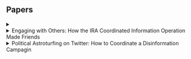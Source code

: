 ## Papers

<details>
  <summary></summary>
  [Link]()
  
  ##### 
  
</details>

<details>
  <summary>Engaging with Others: How the IRA Coordinated Information Operation Made Friends</summary>
  [Link](https://misinforeview.hks.harvard.edu/wp-content/uploads/2020/04/FORMATTED_article_PatrickDarren.pdf)
  
  ##### 
  
  ##### Findings
  
  External accounts in information operations were central to every stage of the IO's operation, from introudcton to growth and finally to a stage in which amplification of external accounts wa as an important IRA goal. "This research supports Starbird et al's (2019) observation regarding the importance of considering
"the role of online crowds (unwitting and otherwise) in spreading disinformation and political
propaganda" (p. 4)". <br /> <br />
  **Finding 1** : Three sets of IRA thematic accounts (Right Trolls, Left Trolls, and Hashtag Gamers) made extensive use of networked output, throughout the campaign, both internally and externally. <br />
  **Finding 2** : Replies were used primarily early in the life of the troll accounts and early in the campaign. <br />
  **Finding 3** : After this introductory period, the mix shifts to approximately half original content and half external retweets. During this “growth” period, troll accounts substantially increase followers. <br />
 **Finding 4** : In Sep-Oct, 2016, the mix for Left and Right Trolls shifts again to over 90 percent external retweets. <br />
 **Finding 5** : External accounts targeted in this way were thematically aligned with the troll accounts
  
  **Summary** : External accounts were targeted by replying, retweeting during specific timing of the operation. The targeted accounts aligned with the ideology of the troll accounts.
 </details>

<details>
  <summary>Political Astroturfing on Twitter: How to Coordinate a Disinformation Campagin</summary>
  [Link](https://www.tandfonline.com/doi/full/10.1080/10584609.2019.1661888)
  
  ##### What is political astroturfing? <br />
 **Political Astroturfing** : a centrally coordinated disinformation campaign in which participants pretend to be ordinary citizens acting independently , has the potential to influence electoral outcomes and other forms of political behavior.
  
</details>
